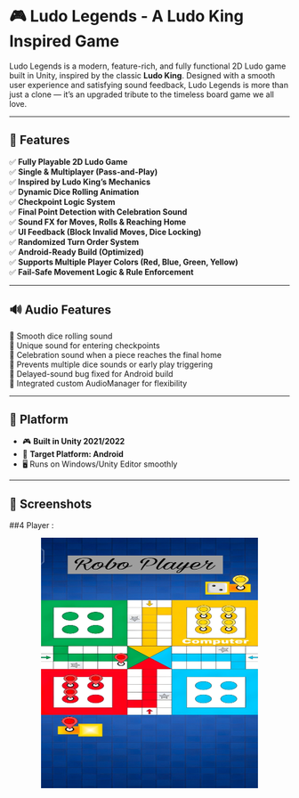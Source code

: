# 🎮 Ludo Legends - A Ludo King Inspired Game

Ludo Legends is a modern, feature-rich, and fully functional 2D Ludo game built in Unity, inspired by the classic **Ludo King**. Designed with a smooth user experience and satisfying sound feedback, Ludo Legends is more than just a clone — it’s an upgraded tribute to the timeless board game we all love.

---

## 🧩 Features

✅ **Fully Playable 2D Ludo Game**  
✅ **Single & Multiplayer (Pass-and-Play)**  
✅ **Inspired by Ludo King’s Mechanics**  
✅ **Dynamic Dice Rolling Animation**  
✅ **Checkpoint Logic System**  
✅ **Final Point Detection with Celebration Sound**  
✅ **Sound FX for Moves, Rolls & Reaching Home**  
✅ **UI Feedback (Block Invalid Moves, Dice Locking)**  
✅ **Randomized Turn Order System**  
✅ **Android-Ready Build (Optimized)**  
✅ **Supports Multiple Player Colors (Red, Blue, Green, Yellow)**  
✅ **Fail-Safe Movement Logic & Rule Enforcement**

---

## 🔊 Audio Features

🎵 Smooth dice rolling sound  
🎵 Unique sound for entering checkpoints  
🎵 Celebration sound when a piece reaches the final home  
🎵 Prevents multiple dice sounds or early play triggering  
🎵 Delayed-sound bug fixed for Android build  
🎵 Integrated custom AudioManager for flexibility

---

## 📱 Platform

- 🎮 **Built in Unity 2021/2022**
- 📲 **Target Platform: Android**
- 🖥️ Runs on Windows/Unity Editor smoothly

---

## 📸 Screenshots

##4 Player :
<p align="center">
  <img src="https://github.com/tushar2627/LudoLegends/blob/b661dfbb10bb796af160608e34172cf062eb8e66/Picsart_25-08-03_16-33-09-556.jpg?raw=true" alt="Ludo Legends Screenshot" width="390" height="450" />
</p>
